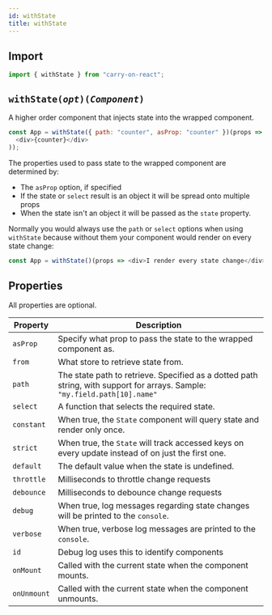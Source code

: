 ```yaml
---
id: withState
title: withState
---
```


## Import

```JavaScript
import { withState } from "carry-on-react";
```

## `withState(`_`opt`_`)(`_`Component`_`)`

A higher order component that injects state into the wrapped component.

```JavaScript
const App = withState({ path: "counter", asProp: "counter" })(props => (
  <div>{counter}</div>
));
```

The properties used to pass state to the wrapped component are determined by:

- The `asProp` option, if specified
- If the state or `select` result is an object it will be spread onto multiple props
- When the state isn't an object it will be passed as the `state` property.

Normally you would always use the `path` or `select` options when using `withState` because without them your component would render on every state change:

```JavaScript
const App = withState()(props => <div>I render every state change</div>);
```

## Properties

All properties are optional.

| Property    | Description                                                                                                                |
| ----------- | -------------------------------------------------------------------------------------------------------------------------- |
| `asProp`    | Specify what prop to pass the state to the wrapped component as.                                                                        |
| `from`      | What store to retrieve state from.                                                                                         |
| `path`      | The state path to retrieve. Specified as a dotted path string, with support for arrays. Sample: `"my.field.path[10].name"` |
| `select`    | A function that selects the required state.                                                                                |
| `constant`  | When true, the `State` component will query state and render only once.                                                    |
| `strict`    | When true, the `State` will track accessed keys on every update instead of on just the first one.                          |
| `default`   | The default value when the state is undefined.                                                                             |
| `throttle`  | Milliseconds to throttle change requests                                                                                   |
| `debounce`  | Milliseconds to debounce change requests                                                                                   |
| `debug`     | When true, log messages regarding state changes will be printed to the `console`.                                          |
| `verbose`   | When true, verbose log messages are printed to the `console`.                                                              |
| `id`        | Debug log uses this to identify components                                                                                 |
| `onMount`   | Called with the current state when the component mounts.                                                                   |
| `onUnmount` | Called with the current state when the component unmounts.                                                                 |
